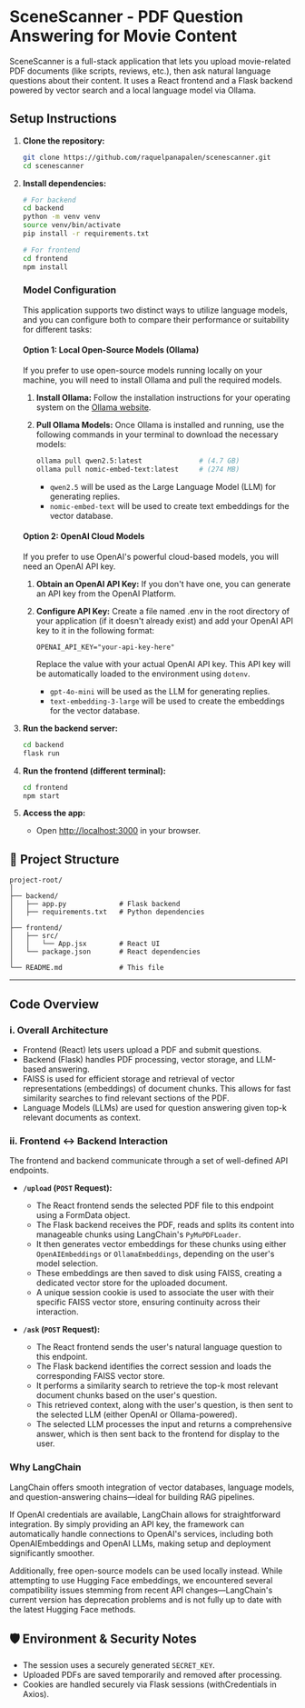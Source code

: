 # SceneScanner - PDF Question Answering for Movie Content

SceneScanner is a full-stack application that lets you upload movie-related PDF documents (like scripts, reviews, etc.), then ask natural language questions about their content. It uses a React frontend and a Flask backend powered by vector search and a local language model via Ollama.

## Setup Instructions

1. **Clone the repository:**
    ```bash
    git clone https://github.com/raquelpanapalen/scenescanner.git
    cd scenescanner
    ```

2. **Install dependencies:**

    ```bash
    # For backend
    cd backend
    python -m venv venv
    source venv/bin/activate
    pip install -r requirements.txt

    # For frontend
    cd frontend
    npm install
    ```

    ### Model Configuration
    This application supports two distinct ways to utilize language models, and you can configure both to compare their performance or suitability for different tasks:

    #### Option 1: Local Open-Source Models (Ollama)
    If you prefer to use open-source models running locally on your machine, you will need to install Ollama and pull the required models.

    1. **Install Ollama:**
    Follow the installation instructions for your operating system on the [Ollama website](https://ollama.com/download).

    2. **Pull Ollama Models:**
    Once Ollama is installed and running, use the following commands in your terminal to download the necessary models:
        ```bash
        ollama pull qwen2.5:latest              # (4.7 GB)
        ollama pull nomic-embed-text:latest     # (274 MB)
        ```
        
        - `qwen2.5` will be used as the Large Language Model (LLM) for generating replies.
        - `nomic-embed-text` will be used to create text embeddings for the vector database.

    #### Option 2: OpenAI Cloud Models
    If you prefer to use OpenAI's powerful cloud-based models, you will need an OpenAI API key.

    1. **Obtain an OpenAI API Key:**
    If you don't have one, you can generate an API key from the OpenAI Platform.

    2. **Configure API Key:**
    Create a file named .env in the root directory of your application (if it doesn't already exist) and add your OpenAI API key to it in the following format:

        `OPENAI_API_KEY="your-api-key-here"`

        Replace the value with your actual OpenAI API key. This API key will be automatically loaded to the environment using `dotenv`.

        - `gpt-4o-mini` will be used as the LLM for generating replies.
        - `text-embedding-3-large` will be used to create the embeddings for the vector database.



3. **Run the backend server:**
    ```bash
    cd backend
    flask run
    ```

4. **Run the frontend (different terminal):**
    ```bash
    cd frontend
    npm start
    ```

5. **Access the app:**
    - Open [http://localhost:3000](http://localhost:3000) in your browser.



## 📁 Project Structure
```
project-root/
│
├── backend/
│   ├── app.py             # Flask backend
│   ├── requirements.txt   # Python dependencies
│
├── frontend/
│   ├── src/
│   │   └── App.jsx        # React UI
│   └── package.json       # React dependencies
│
└── README.md              # This file
```

---

## Code Overview

### i. Overall Architecture
- Frontend (React) lets users upload a PDF and submit questions.
- Backend (Flask) handles PDF processing, vector storage, and LLM-based answering.
- FAISS is used for efficient storage and retrieval of vector representations (embeddings) of document chunks. This allows for fast similarity searches to find relevant sections of the PDF.
- Language Models (LLMs) are used for question answering given top-k relevant documents as context. 

### ii. Frontend ↔ Backend Interaction
The frontend and backend communicate through a set of well-defined API endpoints.

- **`/upload` (`POST` Request):**
    - The React frontend sends the selected PDF file to this endpoint using a FormData object.
    - The Flask backend receives the PDF, reads and splits its content into manageable chunks using LangChain's `PyMuPDFLoader`.
    - It then generates vector embeddings for these chunks using either `OpenAIEmbeddings` or `OllamaEmbeddings`, depending on the user's model selection.
    - These embeddings are then saved to disk using FAISS, creating a dedicated vector store for the uploaded document.
    - A unique session cookie is used to associate the user with their specific FAISS vector store, ensuring continuity across their interaction.

- **`/ask` (`POST` Request):**
    - The React frontend sends the user's natural language question to this endpoint.
    - The Flask backend identifies the correct session and loads the corresponding FAISS vector store.
    - It performs a similarity search to retrieve the top-k most relevant document chunks based on the user's question.
    - This retrieved context, along with the user's question, is then sent to the selected LLM (either OpenAI or Ollama-powered).
    - The selected LLM processes the input and returns a comprehensive answer, which is then sent back to the frontend for display to the user.


### Why LangChain
LangChain offers smooth integration of vector databases, language models, and question-answering chains—ideal for building RAG pipelines.

If OpenAI credentials are available, LangChain allows for straightforward integration. By simply providing an API key, the framework can automatically handle connections to OpenAI's services, including both OpenAIEmbeddings and OpenAI LLMs, making setup and deployment significantly smoother.

Additionally, free open-source models can be used locally instead. While attempting to use Hugging Face embeddings, we encountered several compatibility issues stemming from recent API changes—LangChain's current version has deprecation problems and is not fully up to date with the latest Hugging Face methods.

## 🛡️ Environment & Security Notes
- The session uses a securely generated `SECRET_KEY`.
- Uploaded PDFs are saved temporarily and removed after processing.
- Cookies are handled securely via Flask sessions (withCredentials in Axios).